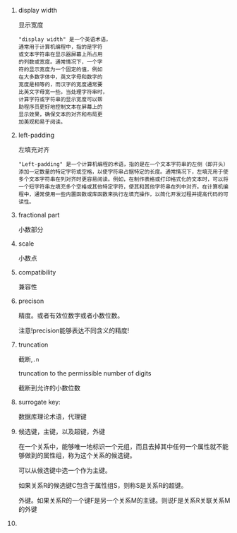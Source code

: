  1. display width

    显示宽度

    ```
    "display width" 是一个英语术语，
    通常用于计算机编程中，指的是字符
    或文本字符串在显示器屏幕上所占用
    的列数或宽度。通常情况下，一个字
    符的显示宽度为一个固定的值，例如
    在大多数字体中，英文字母和数字的
    宽度是相等的，而汉字的宽度通常要
    比英文字母宽一些。当处理字符串时，
    计算字符或字符串的显示宽度可以帮
    助程序员更好地控制文本在屏幕上的
    显示效果，确保文本的对齐和布局更
    加美观和易于阅读。
    ```

 2. left-padding

    左填充对齐

    ```
    "Left-padding" 是一个计算机编程的术语，指的是在一个文本字符串的左侧（即开头）添加一定数量的特定字符或空格，以使字符串占据特定的长度。通常情况下，左填充用于使多个文本字符串在列对齐时更容易阅读。例如，在制作表格或打印格式化的文本时，可以将一个短字符串左填充多个空格或其他特定字符，使其和其他字符串在列中对齐。在计算机编程中，通常使用一些内置函数或库函数来执行左填充操作，以简化开发过程并提高代码的可读性。
    ```

 3. fractional part

    小数部分

 4. scale

    小数点

 5. compatibility

    兼容性

 6. precison

    精度。或者有效位数字或者小数位数。

    注意!precision能够表达不同含义的精度!

 7. truncation

    截断,`.n`

    truncation to the permissible number of digits

    截断到允许的小数位数

 8. surrogate key:

    数据库理论术语，代理键

 9. 候选键，主键，以及超键，外键

    在一个关系中，能够唯一地标识一个元组，而且去掉其中任何一个属性就不能够做到的属性组，称为这个关系的候选键。

    可以从候选键中选一个作为主键。

    如果关系R的候选键C包含于属性组S，则称S是关系R的超键。

    外键。如果关系R的一个键F是另一个关系M的主键。则说F是关系R关联关系M的外键

10. 